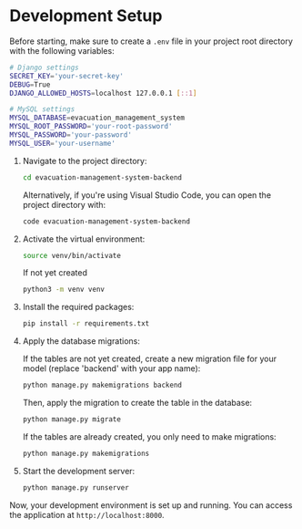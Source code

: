# Development Setup

Before starting, make sure to create a `.env` file in your project root directory with the following variables:

```bash
# Django settings
SECRET_KEY='your-secret-key'
DEBUG=True
DJANGO_ALLOWED_HOSTS=localhost 127.0.0.1 [::1]

# MySQL settings
MYSQL_DATABASE=evacuation_management_system
MYSQL_ROOT_PASSWORD='your-root-password'
MYSQL_PASSWORD='your-password'
MYSQL_USER='your-username'
```

1. Navigate to the project directory:

   ```bash
   cd evacuation-management-system-backend
   ```

   Alternatively, if you're using Visual Studio Code, you can open the project directory with:

   ```bash
   code evacuation-management-system-backend
   ```

2. Activate the virtual environment:

   ```bash
   source venv/bin/activate
   ```

   If not yet created

   ```bash
   python3 -m venv venv
   ```

3. Install the required packages:

   ```bash
   pip install -r requirements.txt
   ```

4. Apply the database migrations:

   If the tables are not yet created, create a new migration file for your model (replace 'backend' with your app name):

   ```bash
   python manage.py makemigrations backend
   ```

   Then, apply the migration to create the table in the database:

   ```bash
   python manage.py migrate
   ```

   If the tables are already created, you only need to make migrations:

   ```bash
   python manage.py makemigrations
   ```

5. Start the development server:

   ```bash
   python manage.py runserver
   ```

Now, your development environment is set up and running. You can access the application at `http://localhost:8000`.